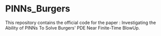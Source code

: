 # PINNs_Burgers

This repository contains the official code for the paper : Investigating the Ability of PINNs To Solve Burgers' PDE Near Finite-Time BlowUp.
